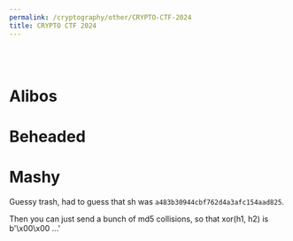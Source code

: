 ```yaml
---
permalink: /cryptography/other/CRYPTO-CTF-2024
title: CRYPTO CTF 2024
---
```


<br>
<br>

# Alibos


# Beheaded


# Mashy

Guessy trash, had to guess that sh was `a483b30944cbf762d4a3afc154aad825`. 

Then you can just send a bunch of md5 collisions, so that xor(h1, h2) is b'\x00\x00 ...'
